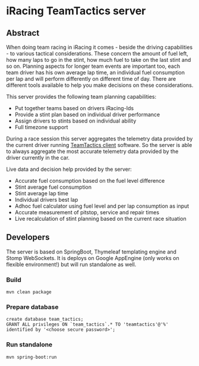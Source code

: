 # iRacing TeamTactics server
## Abstract
When doing team racing in iRacing it comes - beside the driving capabilities -
to various tactical considerations. These concern the amount of fuel left, 
how many laps to go in the stint, how much fuel to take on the last stint and 
so on. Planning aspects for longer team events are important too, each team driver
has his own average lap time, an individual fuel consumption per lap and will 
perform differently on different time of day. 
There are different tools available to help you make decisions on these considerations.    

This server provides the following team planning capabilities:

* Put together teams based on drivers iRacing-Ids
* Provide a stint plan based on individual driver performance
* Assign drivers to stints based on individual ability
* Full timezone support

During a race session this server aggregates the telemetry data provided by 
the current driver running [TeamTactics client](https://github.com/simracingtools/teamtactics) software.
So the server is able to always aggregate the most accurate telemetry data
provided by the driver currently in the car.

Live data and decision help provided by the server:

* Accurate fuel consumption based on the fuel level difference
* Stint average fuel consumption
* Stint average lap time
* Individual drivers best lap
* Adhoc fuel calculator using fuel level and per lap consumption as input
* Accurate measurement of pitstop, service and repair times
* Live recalculation of stint planning based on the current race situation

## Developers

The server is based on SpringBoot, Thymeleaf templating engine and Stomp WebSockets.
It is deploys on Google AppEngine (only works on flexible environment!) 
but will run standalone as well.

### Build

    mvn clean package

### Prepare database

    create database team_tactics;
    GRANT ALL privileges ON `team_tactics`.* TO 'teamtactics'@'%' identified by '<choose secure password>';

### Run standalone

    mvn spring-boot:run